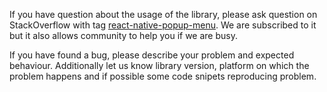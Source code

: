 If you have question about the usage of the library, please ask question on StackOverflow with tag [react-native-popup-menu](http://stackoverflow.com/questions/tagged/react-native-popup-menu). We are subscribed to it but it also allows community to help you if we are busy.

If you have found a bug, please describe your problem and expected behaviour. Additionally let us know library version, platform on which the problem happens and if possible some code snipets reproducing problem.
